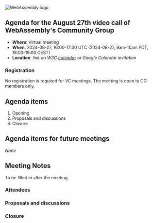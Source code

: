 ![WebAssembly logo](/images/WebAssembly.png)

## Agenda for the August 27th video call of WebAssembly's Community Group

- **Where**: Virtual meeting
- **When**: 2024-08-27, 16:00-17:00 UTC (2024-08-27, 9am-10am PDT, 18:00-19:00 CEST)
- **Location**: *link on W3C [calendar](https://www.w3.org/groups/cg/webassembly/calendar/) or Google Calendar invitation*

### Registration

No registration is required for VC meetings. The meeting is open to CG members only.

## Agenda items

1. Opening
1. Proposals and discussions
1. Closure

## Agenda items for future meetings

*None*

## Meeting Notes

To be filled in after the meeting.

### Attendees

### Proposals and discussions

### Closure
